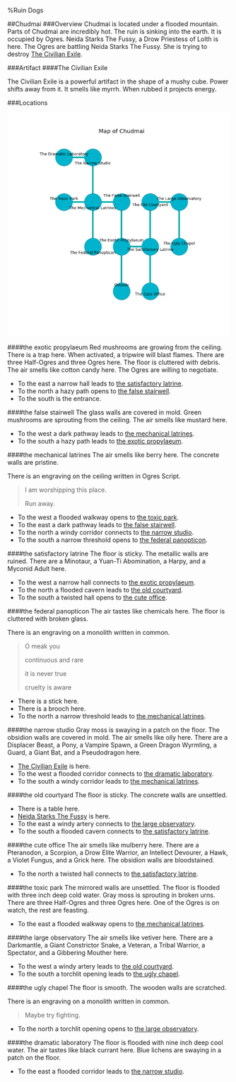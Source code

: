 %Ruin Dogs

##Chudmai
###Overview
Chudmai is located under a flooded mountain. Parts of Chudmai are incredibly hot. The ruin is sinking into the earth. It is occupied by Ogres. <a name="Neida-Starks-The-Fussy"></a>Neida Starks The Fussy, a Drow Priestess of Lolth is here. The Ogres are battling Neida Starks The Fussy. She  is trying to destroy [The Civilian Exile](#The-Civilian-Exile). 



###Artifact
####<a name="The-Civilian-Exile"></a>The Civilian Exile


The Civilian Exile is a powerful artifact in the shape of a mushy cube. Power shifts away from it. It smells like myrrh. When rubbed it projects energy. 





###Locations


![](../v2/images/Chudmai.png)

####<a name="the-exotic-propylaeum"></a>the exotic propylaeum
Red mushrooms are growing from the ceiling. There is a trap here. When activated, a tripwire will blast flames. There are three Half-Ogres and three Ogres here. The floor is cluttered with debris. The air smells like cotton candy here. The Ogres are willing to negotiate. 



* To the east a narrow hall leads to [the satisfactory latrine](#the-satisfactory-latrine).
* To the north a hazy path opens to [the false stairwell](#the-false-stairwell).
* To the south is the entrance.


####<a name="the-false-stairwell"></a>the false stairwell
The glass walls are covered in mold. Green mushrooms are sprouting from the ceiling. The air smells like mustard here. 



* To the west a dark pathway leads to [the mechanical latrines](#the-mechanical-latrines).
* To the south a hazy path leads to [the exotic propylaeum](#the-exotic-propylaeum).


####<a name="the-mechanical-latrines"></a>the mechanical latrines
The air smells like berry here. The concrete walls are pristine. 

There is an engraving on the ceiling written in Ogres Script. 

> I am worshipping this place.
>
> Run away.
>


* To the west a flooded walkway opens to [the toxic park](#the-toxic-park).
* To the east a dark pathway leads to [the false stairwell](#the-false-stairwell).
* To the north a windy corridor connects to [the narrow studio](#the-narrow-studio).
* To the south a narrow threshold opens to [the federal panopticon](#the-federal-panopticon).


####<a name="the-satisfactory-latrine"></a>the satisfactory latrine
The floor is sticky. The metallic walls are ruined. There are a Minotaur, a Yuan-Ti Abomination, a Harpy, and a Myconid Adult here. 



* To the west a narrow hall connects to [the exotic propylaeum](#the-exotic-propylaeum).
* To the north a flooded cavern leads to [the old courtyard](#the-old-courtyard).
* To the south a twisted hall opens to [the cute office](#the-cute-office).


####<a name="the-federal-panopticon"></a>the federal panopticon
The air tastes like chemicals here. The floor is cluttered with broken glass. 

There is an engraving on a monolith written in common. 

> O meak you
>
> continuous and rare
>
> it is never true
>
> cruelty is aware
>


* There is a stick here.
* There is a brooch here.
* To the north a narrow threshold leads to [the mechanical latrines](#the-mechanical-latrines).


####<a name="the-narrow-studio"></a>the narrow studio
Gray moss is swaying in a patch on the floor. The obsidion walls are covered in mold. The air smells like oily here. There are a Displacer Beast, a Pony, a Vampire Spawn, a Green Dragon Wyrmling, a Guard, a Giant Bat, and a Pseudodragon here. 



* [The Civilian Exile](#The-Civilian-Exile) is here.
* To the west a flooded corridor connects to [the dramatic laboratory](#the-dramatic-laboratory).
* To the south a windy corridor leads to [the mechanical latrines](#the-mechanical-latrines).


####<a name="the-old-courtyard"></a>the old courtyard
The floor is sticky. The concrete walls are unsettled. 



* There is a table here.
* [Neida Starks The Fussy](#Neida-Starks-The-Fussy) is here.
* To the east a windy artery connects to [the large observatory](#the-large-observatory).
* To the south a flooded cavern connects to [the satisfactory latrine](#the-satisfactory-latrine).


####<a name="the-cute-office"></a>the cute office
The air smells like mulberry here. There are a Pteranodon, a Scorpion, a Drow Elite Warrior, an Intellect Devourer, a Hawk, a Violet Fungus, and a Grick here. The obsidion walls are bloodstained. 



* To the north a twisted hall connects to [the satisfactory latrine](#the-satisfactory-latrine).


####<a name="the-toxic-park"></a>the toxic park
The mirrored walls are unsettled. The floor is flooded with three inch deep cold water. Gray moss is sprouting in broken urns. There are three Half-Ogres and three Ogres here. One of the Ogres is on watch, the rest are feasting. 



* To the east a flooded walkway opens to [the mechanical latrines](#the-mechanical-latrines).


####<a name="the-large-observatory"></a>the large observatory
The air smells like vetiver here. There are a Darkmantle, a Giant Constrictor Snake, a Veteran, a Tribal Warrior, a Spectator, and a Gibbering Mouther here. 



* To the west a windy artery leads to [the old courtyard](#the-old-courtyard).
* To the south a torchlit opening leads to [the ugly chapel](#the-ugly-chapel).


####<a name="the-ugly-chapel"></a>the ugly chapel
The floor is smooth. The wooden walls are scratched. 

There is an engraving on a monolith written in common. 

> Maybe try fighting.
>


* To the north a torchlit opening opens to [the large observatory](#the-large-observatory).


####<a name="the-dramatic-laboratory"></a>the dramatic laboratory
The floor is flooded with nine inch deep cool water. The air tastes like black currant here. Blue lichens are swaying in a patch on the floor. 



* To the east a flooded corridor leads to [the narrow studio](#the-narrow-studio).


